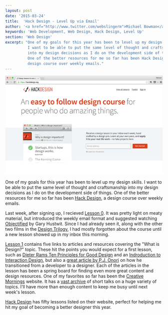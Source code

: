 ```yaml
---
layout: post
date: '2015-03-24'
title:  'Hack Design - Level Up via Email'
author: '<a href="http://www.twitter.com/webslingerm">Michael Bowman</a>'
keywords: 'Web Development, Web Design, Hack Design, Level Up'
section: 'Web Design'
excerpt: "One of my goals for this year has been to level up my design skills.
          I want to be able to put the same level of thought and craftsmanship
          into my design decisions as I do on the development side of things.
          One of the better resources for me so far has been Hack Design, a
          design course over weekly emails."
---
```


<div class="post-image">
    <img src="/assets/hackdesign.png" alt="Hack Design website in Chrome" />
</div>

<p class="typl8-drop-cap">
One of my goals for this year has been to level up my design skills.
I want to be able to put the same level of thought and craftsmanship
into my design decisions as I do on the development side of things.
One of the better resources for me so far has been
<a href="http://hackdesign.org">Hack Design</a>,
a design course over weekly emails.
</p>

Last week, after signing up, I recieved
[Lesson 0](https://hackdesign.org/lessons/0). It was pretty light on
meaty material, but introduced the weekly email format and suggested
watching [Objectified](http://www.netflix.com/WiMovie/70114976?trkid=439131)
by Gary Hustwit. Since I had already seen it, along with the other two
films in the [Design Trilogy](http://en.wikipedia.org/wiki/Design_Trilogy),
I had mostly forgotten about the course until a new lesson
showed up in my inbox this morning.

[Lesson 1](https://hackdesign.org/lessons/1) contains five links to articles
and resources covering the "What is Design?" topic. These hit the points
you would expect for a first lesson, such as
[Dieter Rams Ten Principles for Good Design](https://www.vitsoe.com/gb/about/good-design)
and an
[Indroduction to Interaction Design](http://www.uxbooth.com/articles/complete-beginners-guide-to-interaction-design/),
but also a
[great article by P.J. Onori](http://somerandomdude.com/2012/01/10/transition-from-development-to-design/)
on how he transitioned from a developer to a designer. Each of the articles
in the lesson has been a spring board for finding even more great
content and design resources. One of my favorites so far has been the
[Creative Mornings](http://creativemornings.com/) website. It has
a [vast archive](http://creativemornings.com/talks) of short talks on a
huge variety of topics. I'll have more than enough content to keep me busy
until next week's lesson.

[Hack Design](http://hackdesign.org) has fifty lessons listed on their website,
perfect for helping me hit my goal of becoming a better designer this year.

